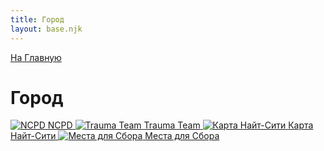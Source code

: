 ```yaml
---
title: Город
layout: base.njk
---
```

<a href="{{ '/' | url }}" class="return-link">На Главную</a>
# Город

<div class="tile-grid">
  <a href="{{ '/city/ncpd/' | url }}" class="tile-button">
    <img src="{{ '/images/content/city/ncpd.png' | url }}" alt="NCPD" />
    <span>NCPD</span>
  </a>
  <a href="{{ '/city/trauma_team/' | url }}" class="tile-button">
    <img src="{{ '/images/content/city/trauma_team.png' | url }}" alt="Trauma Team" />
    <span>Trauma Team</span>
  </a>
  <a href="{{ '/city/nc_map/' | url }}" class="tile-button">
    <img src="{{ '/images/content/city/nc_map.png' | url }}" alt="Карта Найт-Сити" />
    <span>Карта<br>Найт-Сити</span>
  </a>
  <a href="{{ '/city/loot_places/' | url }}" class="tile-button">
    <img src="{{ '/images/content/city/loot_places.png' | url }}" alt="Места для Сбора" />
    <span>Места для Сбора</span>
  </a>
</div>